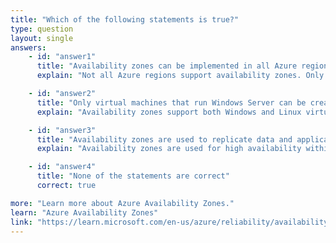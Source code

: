 ```yaml
---
title: "Which of the following statements is true?"
type: question
layout: single
answers:
    - id: "answer1"
      title: "Availability zones can be implemented in all Azure regions"
      explain: "Not all Azure regions support availability zones. Only selected Azure regions provide availability zones, which are separated groups of datacenters within a region."

    - id: "answer2"
      title: "Only virtual machines that run Windows Server can be created in availability zones"
      explain: "Availability zones support both Windows and Linux virtual machines, as well as many other Azure services. The operating system type does not determine whether a resource can use availability zones."

    - id: "answer3"
      title: "Availability zones are used to replicate data and applications to multiple regions"
      explain: "Availability zones are used for high availability within a single region, not across multiple regions. They are physically separate datacenters within the same region, typically separated by several kilometers but within 100km."

    - id: "answer4"
      title: "None of the statements are correct"
      correct: true

more: "Learn more about Azure Availability Zones."
learn: "Azure Availability Zones"
link: "https://learn.microsoft.com/en-us/azure/reliability/availability-zones-overview"
---
```

